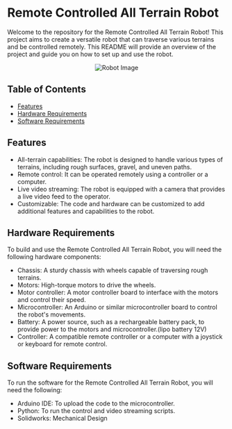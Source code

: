 # Remote Controlled All Terrain Robot

Welcome to the repository for the Remote Controlled All Terrain Robot! This project aims to create a versatile robot that can traverse various terrains and be controlled remotely. This README will provide an overview of the project and guide you on how to set up and use the robot.


<div align="center">
  <img src="https://github.com/TXWISSRX/Reflex_all_terrain/assets/119014917/97446f41-a005-495a-a83e-948676cedb9a" alt="Robot Image">
</div>


## Table of Contents
- [Features](#features)
- [Hardware Requirements](#hardware-requirements)
- [Software Requirements](#software-requirements)

## Features
- All-terrain capabilities: The robot is designed to handle various types of terrains, including rough surfaces, gravel, and uneven paths.
- Remote control: It can be operated remotely using a controller or a computer.
- Live video streaming: The robot is equipped with a camera that provides a live video feed to the operator.
- Customizable: The code and hardware can be customized to add additional features and capabilities to the robot.

## Hardware Requirements
To build and use the Remote Controlled All Terrain Robot, you will need the following hardware components:
- Chassis: A sturdy chassis with wheels capable of traversing rough terrains.
- Motors: High-torque motors to drive the wheels.
- Motor controller: A motor controller board to interface with the motors and control their speed.
- Microcontroller: An Arduino or similar microcontroller board to control the robot's movements.
- Battery: A power source, such as a rechargeable battery pack, to provide power to the motors and microcontroller.(lipo battery 12V)
- Controller: A compatible remote controller or a computer with a joystick or keyboard for remote control.

## Software Requirements
To run the software for the Remote Controlled All Terrain Robot, you will need the following:
- Arduino IDE: To upload the code to the microcontroller.
- Python: To run the control and video streaming scripts.
- Solidworks: Mechanical Design

